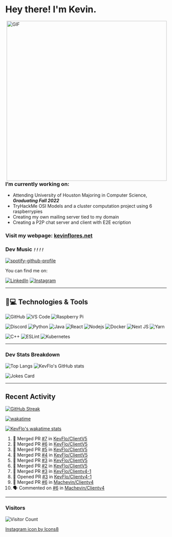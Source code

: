 
<h1> Hey there! I'm Kevin.</h1>
    <img align="right" alt="GIF" src="professional_developer.gif" width="500" "/>

### I’m currently working on:
-    Attending University of Houston Majoring in Computer Science, ***Graduating Fall 2022***
-    TryHackMe OSI Models and a cluster computation project using 6 raspberrypies
-    Creating my own mailing server tied to my domain
-    Creating a P2P chat server and client with E2E ecription



### Visit my webpage: [**kevinflores.net**](https://kevinflores.net/)

### **Dev Music**  __*`!!!!`*__ 

[![spotify-github-profile](https://spotify-github-profile.vercel.app/api/view?uid=knightheart13&cover_image=true&theme=novatorem&bar_color=2eff62&bar_color_cover=false)](https://github.com/kittinan/spotify-github-profile)


You can find me on:


 [![LinkedIn][3.2]][3] [![Instagram][2.2]][2]

<!-- Icons -->

[3.2]: https://i.imgur.com/IwuydvD.png (LinkedIn icon without padding)
[2.2]: https://img.icons8.com/color/25/000000/instagram-new--v1.png

<!-- Links to your social media accounts -->

[3]: https://www.linkedin.com/in/flores-kevin/
[2]: https://www.instagram.com/kevoobot/

---

## 🚀💻 Technologies & Tools

![GitHub](https://img.shields.io/badge/-GitHub-181717?style=for-the-badge&logo=github)
![VS Code](https://img.shields.io/badge/-VS%20Code-007ACC?style=for-the-badge&logo=visual-studio-code)
![Raspberry Pi](https://img.shields.io/badge/-Raspberry%20Pi-C51A4A?style=for-the-badge&logo=Raspberry-Pi)

![Discord](https://img.shields.io/badge/Discord-black?style=for-the-badge&logo=discord)
![Python](https://img.shields.io/badge/-Python-black?style=for-the-badge&logo=Python)
![Java](https://img.shields.io/badge/Java-orange?style=for-the-badge&logo=java)
![React](https://img.shields.io/badge/react-%2320232a.svg?style=for-the-badge&logo=react&logoColor=%2361DAFB)
![Nodejs](https://img.shields.io/badge/-Nodejs-black?style=for-the-badge&logo=Node.js)
![Docker](https://img.shields.io/badge/-Docker-black?style=for-the-badge&logo=docker)
![Next JS](https://img.shields.io/badge/Next-black?style=for-the-badge&logo=next.js&logoColor=white)
![Yarn](https://img.shields.io/badge/yarn-%232C8EBB.svg?style=for-the-badge&logo=yarn&logoColor=white)

![C++](https://img.shields.io/badge/c++-%2300599C.svg?style=for-the-badge&logo=c%2B%2B&logoColor=white)
![ESLint](https://img.shields.io/badge/ESLint-4B3263?style=for-the-badge&logo=eslint&logoColor=white)
![Kubernetes](https://img.shields.io/badge/kubernetes-%23326ce5.svg?style=for-the-badge&logo=kubernetes&logoColor=white)

---

### Dev Stats Breakdown
![Top Langs](https://github-readme-stats-kevflo.vercel.app/api/top-langs/?username=KevFlo&langs_count=5&show_icons=true&theme=nord)  ![KevFlo's GitHub stats](https://github-readme-stats-kevflo.vercel.app/api?username=KevFlo&count_private=true&hide=stars&show_icons=true&theme=nord) 

![Jokes Card](https://readme-jokes.vercel.app/api)

---

<h2> Recent Activity </h2>

[![GitHub Streak](https://github-readme-streak-stats.herokuapp.com/?user=KevFlo&theme=nord)](https://git.io/streak-stats)

[![wakatime](https://wakatime.com/badge/user/c7e3d20a-4de4-483b-be5d-bd85f778b96b.svg)](https://wakatime.com/@c7e3d20a-4de4-483b-be5d-bd85f778b96b)

[![KevFlo's wakatime stats](https://github-readme-stats.vercel.app/api/wakatime?username=KevFlo&theme=nord)](https://github.com/anuraghazra/github-readme-stats)
<!--START_SECTION:activity-->
1. 🎉 Merged PR [#7](https://github.com/KevFlo/ClientV5/pull/7) in [KevFlo/ClientV5](https://github.com/KevFlo/ClientV5)
2. 🎉 Merged PR [#6](https://github.com/KevFlo/ClientV5/pull/6) in [KevFlo/ClientV5](https://github.com/KevFlo/ClientV5)
3. 🎉 Merged PR [#5](https://github.com/KevFlo/ClientV5/pull/5) in [KevFlo/ClientV5](https://github.com/KevFlo/ClientV5)
4. 🎉 Merged PR [#4](https://github.com/KevFlo/ClientV5/pull/4) in [KevFlo/ClientV5](https://github.com/KevFlo/ClientV5)
5. 🎉 Merged PR [#3](https://github.com/KevFlo/ClientV5/pull/3) in [KevFlo/ClientV5](https://github.com/KevFlo/ClientV5)
6. 🎉 Merged PR [#2](https://github.com/KevFlo/ClientV5/pull/2) in [KevFlo/ClientV5](https://github.com/KevFlo/ClientV5)
7. 🎉 Merged PR [#3](https://github.com/KevFlo/Clientv4-1/pull/3) in [KevFlo/Clientv4-1](https://github.com/KevFlo/Clientv4-1)
8. 💪 Opened PR [#3](https://github.com/KevFlo/Clientv4-1/pull/3) in [KevFlo/Clientv4-1](https://github.com/KevFlo/Clientv4-1)
9. 🎉 Merged PR [#6](https://github.com/Machevin/Clientv4/pull/6) in [Machevin/Clientv4](https://github.com/Machevin/Clientv4)
10. 🗣 Commented on [#6](https://github.com/Machevin/Clientv4/issues/6) in [Machevin/Clientv4](https://github.com/Machevin/Clientv4)
<!--END_SECTION:activity-->

---
<!-- ![visitors](https://visitor-badge.glitch.me/badge?page_id=KevFlo.visitor&left_color=green&right_color=gray)
 -->

### Visitors

![Visitor Count](https://profile-counter.glitch.me/KevFlo/count.svg)

<a target="_blank" href="https://icons8.com/icon/32323/instagram">Instagram icon by Icons8</a>
<!---
KevFlo/KevFlo is a ✨ special ✨ repository because its `README.md` (this file) appears on your GitHub profile.
You can click the Preview link to take a look at your changes.
--->
